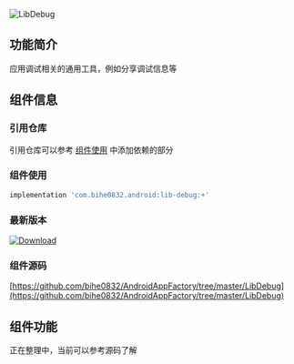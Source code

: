 ![LibDebug](https://img.shields.io/badge/AndroidAppFactory-LibDebug-brightgreen)
## 功能简介

应用调试相关的通用工具，例如分享调试信息等

## 组件信息

### 引用仓库

引用仓库可以参考 [组件使用](./../start.md) 中添加依赖的部分

### 组件使用

```groovy
implementation 'com.bihe0832.android:lib-debug:+'
```

### 最新版本

[ ![Download](https://api.bintray.com/packages/bihe0832/android/lib-debug/images/download.svg) ](https://bintray.com/bihe0832/android/lib-debug/_latestVersion)


### 组件源码

[https://github.com/bihe0832/AndroidAppFactory/tree/master/LibDebug](https://github.com/bihe0832/AndroidAppFactory/tree/master/LibDebug)

## 组件功能

正在整理中，当前可以参考源码了解